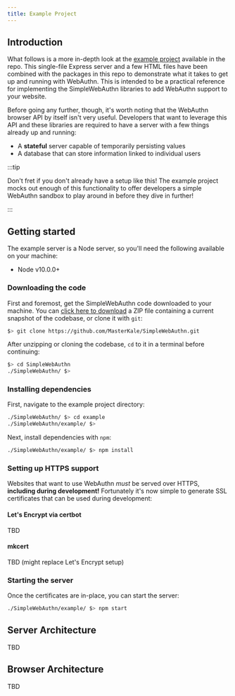 ```yaml
---
title: Example Project
---
```


## Introduction

What follows is a more in-depth look at the [example project](https://github.com/MasterKale/SimpleWebAuthn/tree/master/example) available in the repo. This single-file Express server and a few HTML files have been combined with the packages in this repo to demonstrate what it takes to get up and running with WebAuthn. This is intended to be a practical reference for implementing the SimpleWebAuthn libraries to add WebAuthn support to your website.

Before going any further, though, it's worth noting that the WebAuthn browser API by itself isn't very useful. Developers that want to leverage this API and these libraries are required to have a server with a few things already up and running:

- A **stateful** server capable of temporarily persisting values
- A database that can store information linked to individual users

:::tip

Don't fret if you don't already have a setup like this! The example project mocks out enough of this functionality to offer developers a simple WebAuthn sandbox to play around in before they dive in further!

:::

## Getting started

The example server is a Node server, so you'll need the following available on your machine:

- Node v10.0.0+

### Downloading the code

First and foremost, get the SimpleWebAuthn code downloaded to your machine. You can [click here to download](https://github.com/MasterKale/SimpleWebAuthn/archive/master.zip) a ZIP file containing a current snapshot of the codebase, or clone it with `git`:

```bash
$> git clone https://github.com/MasterKale/SimpleWebAuthn.git
```

After unzipping or cloning the codebase, `cd` to it in a terminal before continuing:

```bash
$> cd SimpleWebAuthn
./SimpleWebAuthn/ $>
```

### Installing dependencies

First, navigate to the example project directory:

```bash
./SimpleWebAuthn/ $> cd example
./SimpleWebAuthn/example/ $>
```

Next, install dependencies with `npm`:

```bash
./SimpleWebAuthn/example/ $> npm install
```

### Setting up HTTPS support

Websites that want to use WebAuthn _must_ be served over HTTPS, **including during development!** Fortunately it's now simple to generate SSL certificates that can be used during development:

#### Let's Encrypt via certbot

TBD

#### mkcert

TBD (might replace Let's Encrypt setup)

### Starting the server

Once the certificates are in-place, you can start the server:

```bash
./SimpleWebAuthn/example/ $> npm start
```

## Server Architecture

TBD

## Browser Architecture

TBD
